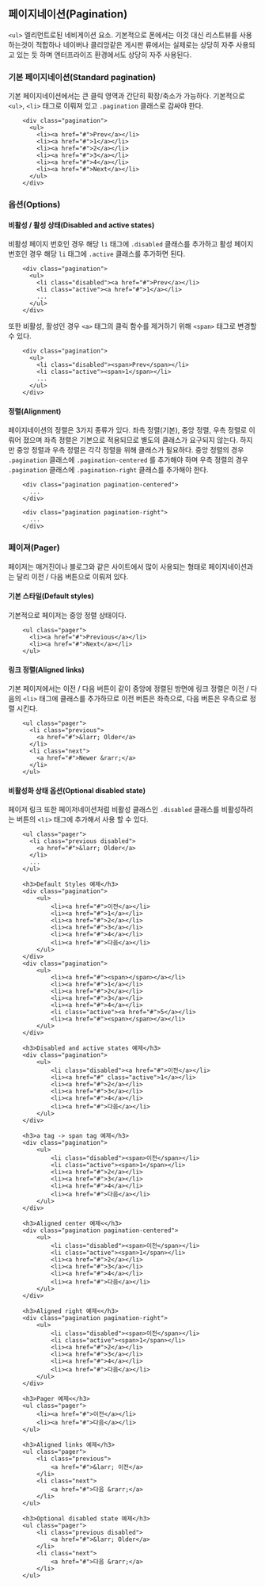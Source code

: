 <!--
layout: 'post'
section: 'Cornerstone Framework'
title: 'Pagination'
outline: 'ul 엘리먼트로된 네비게이션 요소. 기본적으로 폰에서는 이것 대신 리스트뷰를 사용하는것이 적합하나 네이버나 클리앙같은 게시판 류에서는 실제로는 상당히 자주 사용되고 있는 듯 하며 엔터프라이즈 환경에서도 상당히 자주 사용된다. 기본 페이지네이션에서는 큰 클릭 영역과 간단히 확장/축소가 가능하다. 기본적으로 ul, li 태그로 이뤄져 있고 .pagination 클래스로 감싸야 한다…'
date: '2012-11-16'
tagstr: 'widget'
order: '[4, 2, 4]'
thumbnail: '4.2.04.paginaton.png'
-->

## 페이지네이션(Pagination)

`<ul>` 엘리먼트로된 네비게이션 요소. 기본적으로 폰에서는 이것 대신 리스트뷰를 사용하는것이 적합하나 네이버나 클리앙같은 게시판 류에서는 실제로는 상당히 자주 사용되고 있는 듯 하며 엔터프라이즈 환경에서도 상당히 자주 사용된다.

### 기본 페이지네이션(Standard pagination)

기본 페이지네이션에서는 큰 클릭 영역과 간단히 확장/축소가 가능하다. 기본적으로 `<ul>`, `<li>` 태그로 이뤄져 있고 `.pagination` 클래스로 감싸야 한다.

```
	<div class="pagination">
	  <ul>
	    <li><a href="#">Prev</a></li>
	    <li><a href="#">1</a></li>
	    <li><a href="#">2</a></li>
	    <li><a href="#">3</a></li>
	    <li><a href="#">4</a></li>
	    <li><a href="#">Next</a></li>
	  </ul>
	</div>
```

### 옵션(Options)

#### 비활성 / 활성 상태(Disabled and active states)

비활성 페이지 번호인 경우 해당 `li` 태그에 `.disabled` 클래스를 추가하고 활성 페이지 번호인 경우 해당 `li` 태그에 `.active` 클래스를 추가하면 된다.

```
	<div class="pagination">
	  <ul>
	    <li class="disabled"><a href="#">Prev</a></li>
	    <li class="active"><a href="#">1</a></li>
	    ...
	  </ul>
	</div>
```

또한 비활성, 활성인 경우 `<a>` 태그의 클릭 함수를 제거하기 위해 `<span>` 태그로 변경할 수 있다.

```
	<div class="pagination">
	  <ul>
	    <li class="disabled"><span>Prev</span></li>
	    <li class="active"><span>1</span></li>
	    ...
	  </ul>
	</div>
```

#### 정렬(Alignment)

페이지네이션의 정렬은 3가지 종류가 있다. 좌측 정렬(기본), 중앙 정렬, 우측 정렬로 이뤄어 졌으며 좌측 정렬은 기본으로 적용되므로 별도의 클래스가 요구되지 않는다. 하지만
중앙 정렬과 우측 정렬은 각각 정렬을 위해 클래스가 필요하다. 중앙 정렬의 경우  `.pagination` 클래스에 `.pagination-centered` 를 추가해야 하며 우측 정렬의 경우 `.pagination` 클래스에 `.pagination-right` 클래스를 추가해야 한다.

```
	<div class="pagination pagination-centered">
	  ...
	</div>

	<div class="pagination pagination-right">
	  ...
	</div>
```

### 페이져(Pager)

페이저는 매거진이나 블로그와 같은 사이트에서 많이 사용되는 형태로 페이지네이션과는 달리 이전 / 다음 버튼으로 이뤄져 있다.

#### 기본 스타일(Default styles)

기본적으로 페이저는 중앙 정렬 상태이다.

```
	<ul class="pager">
	  <li><a href="#">Previous</a></li>
	  <li><a href="#">Next</a></li>
	</ul>
```

#### 링크 정렬(Aligned links)

기본 페이저에서는 이전 / 다음 버튼이 같이 중앙에 정렬된 방면에 링크 정렬은 이전 / 다음의 `<li>` 태그에 클래스를 추가하므로  이전 버튼은 좌측으로, 다음 버튼은 우측으로 정렬 시킨다.

```
	<ul class="pager">
	  <li class="previous">
	    <a href="#">&larr; Older</a>
	  </li>
	  <li class="next">
	    <a href="#">Newer &rarr;</a>
	  </li>
	</ul>
```

#### 비활성화 상태 옵션(Optional disabled state)

페이저 링크 또한 페이저네이션처럼 비활성 클래스인 `.disabled` 클래스를 비활성하려는 버튼의 `<li>` 태그에  추가해서 사용 할 수 있다.

```
	<ul class="pager">
	  <li class="previous disabled">
	    <a href="#">&larr; Older</a>
	  </li>
	  ...
	</ul>
```

``` cm, { 'iframe-height': '1230px' }
	<h3>Default Styles 예제</h3>
    <div class="pagination">
        <ul>
            <li><a href="#">이전</a></li>
            <li><a href="#">1</a></li>
            <li><a href="#">2</a></li>
            <li><a href="#">3</a></li>
            <li><a href="#">4</a></li>
            <li><a href="#">다음</a></li>
        </ul>
    </div>
	<div class="pagination">
		<ul>
			<li><a href="#"><span></span></a></li>
			<li><a href="#">1</a></li>
			<li><a href="#">2</a></li>
			<li><a href="#">3</a></li>
			<li><a href="#">4</a></li>
			<li class="active"><a href="#">5</a></li>
			<li><a href="#"><span></span></a></li>
		</ul>
	</div>

	<h3>Disabled and active states 예제</h3>
	<div class="pagination">
        <ul>
            <li class="disabled"><a href="#">이전</a></li>
            <li><a href="#" class="active">1</a></li>
            <li><a href="#">2</a></li>
            <li><a href="#">3</a></li>
            <li><a href="#">4</a></li>
            <li><a href="#">다음</a></li>
        </ul>
    </div>

	<h3>a tag -> span tag 예제</h3>
	<div class="pagination">
        <ul>
            <li class="disabled"><span>이전</span></li>
            <li class="active"><span>1</span></li>
            <li><a href="#">2</a></li>
            <li><a href="#">3</a></li>
            <li><a href="#">4</a></li>
            <li><a href="#">다음</a></li>
        </ul>
    </div>

	<h3>Aligned center 예제<</h3>
    <div class="pagination pagination-centered">
    	<ul>
            <li class="disabled"><span>이전</span></li>
            <li class="active"><span>1</span></li>
            <li><a href="#">2</a></li>
            <li><a href="#">3</a></li>
            <li><a href="#">4</a></li>
            <li><a href="#">다음</a></li>
        </ul>
    </div>

	<h3>Aligned right 예제<</h3>
    <div class="pagination pagination-right">
    	<ul>
            <li class="disabled"><span>이전</span></li>
            <li class="active"><span>1</span></li>
            <li><a href="#">2</a></li>
            <li><a href="#">3</a></li>
            <li><a href="#">4</a></li>
            <li><a href="#">다음</a></li>
        </ul>
    </div>

	<h3>Pager 예제<</h3>
    <ul class="pager">
        <li><a href="#">이전</a></li>
        <li><a href="#">다음</a></li>
    </ul>

	<h3>Aligned links 예제</h3>
	<ul class="pager">
        <li class="previous">
            <a href="#">&larr; 이전</a>
        </li>
        <li class="next">
            <a href="#">다음 &rarr;</a>
        </li>
    </ul>

	<h3>Optional disabled state 예제</h3>
	<ul class="pager">
        <li class="previous disabled">
            <a href="#">&larr; Older</a>
        </li>
		<li class="next">
            <a href="#">다음 &rarr;</a>
        </li>
    </ul>
```